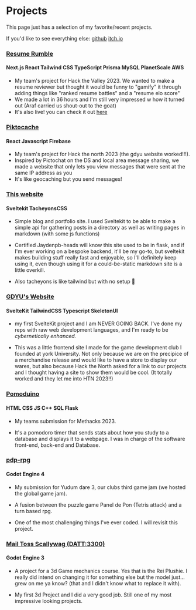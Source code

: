 # Projects

This page just has a selection of my favorite/recent projects.

If you'd like to see everything else:
<a href="https://github.com/JUB-Yoush/" target="_blank" >github</a>
<a href="https://yoush.itch.io/" target="_blank" >itch.io</a>

### <a href="https://github.com/JUB-Yoush/ResumeRumble" target="_blank" >Resume Rumble</a>
#### Next.js React Tailwind CSS TypeScript Prisma MySQL PlanetScale AWS
- My team's project for Hack the Valley 2023. We wanted to make a resume reviewer but thought it would be funny to "gamify" it through adding things like "ranked resume battles" and a "resume elo score"  
- We made a lot in 36 hours and I'm still very impressed w how it turned out (Araf carried us shout-out to the goat)
- It's also live! you can check it out [here](https://www.getemployedin.tech/)


### <a href="https://github.com/JUB-Yoush/Piktocache" target="_blank" >Piktocache</a>
#### React Javascript Firebase
- My team's project for Hack the north 2023 (the gdyu website worked!!!).
- Inspired by Pictochat on the DS and local area message sharing, we made a website that only lets you view messages that were sent at the same IP address as you
- It's like geocaching but you send messages!

### <a href="https://github.com/JUB-Yoush/home" target="_blank" >This website</a>
#### Sveltekit TacheyonsCSS
- Simple blog and portfolio site. I used Sveltekit to be able to make a simple api for gathering posts in a directory as well as writing pages in markdown (with some js functions)

- Certified Jaydenpb-heads will know this site used to be in flask, and if I'm ever working on a bespoke backend, it'll be my go-to, but sveltekit makes building stuff really fast and enjoyable, so I'll definitely keep using it, even though using it for a could-be-static markdown site is a little overkill.

- Also tacheyons is like tailwind but with no setup 🦧

###  <a href="https://github.com/JUB-Yoush/gdyu-site" target="_blank" >GDYU's Website</a>
#### SvelteKit TailwindCSS Typescript SkeletonUI
- my first SvelteKit project and I am NEVER GOING BACK. I've done my reps with raw web development languages, and I'm ready to be *cybernetically enhanced.*

- This was a little frontend site I made for the game development club I founded at york University. Not only because we are on the precipice of a merchandise release and would like to have a store to display our wares, but also because Hack the North asked for a link to our projects and I thought having a site to show them would be cool. (It totally worked and they let me into HTN 2023!!)

### <a href="https://github.com/JUB-Yoush/methacks23" target="_blank" >Pomoduino</a>
#### HTML CSS JS C++ SQL Flask
- My teams submission for Methacks 2023.

- It's a pomodoro timer that sends stats about how you study to a database and displays it to a webpage. I was in charge of the software front-end, back-end and Database. 

### <a href="https://yoush.itch.io/pdp-rpg" target="_blank" >pdp-rpg</a>
#### Godot Engine 4
- My submission for Yudum dare 3, our clubs third game jam (we hosted the global game jam).

- A fusion between the puzzle game Panel de Pon (Tetris attack) and a turn based rpg.

- One of the most challenging things I've ever coded. I will revisit this project.

### <a href="https://yoush.itch.io/mts" target="_blank" >Mail Toss Scallywag (DATT:3300) </a>
#### Godot Engine 3
- A project for a 3d Game mechanics course. Yes that is the Rei Plushie. I really did intend on changing it for something else but the model just... grew on me ya know? (that and I didn't know what to replace it with).

- My first 3d Project and I did a very good job. Still one of my most impressive looking projects.


